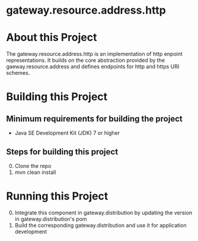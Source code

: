 # gateway.resource.address.http

# About this Project

The gateway.resource.address.http is an implementation of http enpoint representations. It builds on the core abstraction provided by the gaeway.resource.address and defines endpoints for http and https URI schemes.

# Building this Project

## Minimum requirements for building the project
* Java SE Development Kit (JDK) 7 or higher

## Steps for building this project
0. Clone the repo
0. mvn clean install

# Running this Project

0. Integrate this component in gateway.distribution by updating the version in gateway.distribution's pom
0. Build the corresponding gateway.distribution and use it for application development
